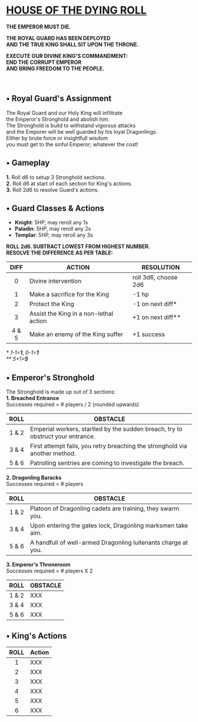 <!-- <img src="https://raw.githubusercontent.com/roelosaurus/house-of-the-dying-roll/master/cover.jpg" width="425"> -->

# [HOUSE OF THE DYING ROLL](https://raw.githubusercontent.com/roelosaurus/house-of-the-dying-roll/master/cover.jpg)

**THE EMPEROR MUST DIE.**  
  
**THE ROYAL GUARD HAS BEEN DEPLOYED**  
**AND THE TRUE KING SHALL SIT UPON THE THRONE.**  
  
**EXECUTE OUR DIVINE KING'S COMMANDMENT:**  
**END THE CORRUPT EMPEROR**  
**AND BRING FREEDOM TO THE PEOPLE.**  



<br/>



## • Royal Guard's Assignment

The Royal Guard and our Holy King will infiltrate  
the Emperor's Stronghold and abolish him.  
The Stronghold is build to withstand vigorous attacks  
and the Emporer will be well guarded by his loyal Dragonlings.  
Either by brute force or insightfull wisdom  
you must get to the sinful Emperor; whatever the cost!  



## • Gameplay

**1.** Roll d6 to setup 3 Stronghold sections.  
**2.** Roll d6 at start of each section for King's actions.  
**3.** Roll 2d6 to resolve Guard's actions.



## • Guard Classes & Actions

- **Knight**: 5HP, may reroll any 1s  
- **Paladin**: 5HP, may reroll any 2s  
- **Templar**: 5HP, may reroll any 3s  

**ROLL 2d6. SUBTRACT LOWEST FROM HIGHEST NUMBER.**  
**RESOLVE THE DIFFERENCE AS PER TABLE:**
 
DIFF  |                   ACTION               |    RESOLUTION
:---: | -------------------------------------- | --------------------
  0   | Divine intervention                    | roll 3d6, choose 2d6
  1   | Make a sacrifice for the King          | -1 hp
  2   | Protect the King                       | -1 on next diff*
  3   | Assist the King in a non-lethal action | +1 on next diff**
4 & 5 | Make an enemy of the King suffer       | +1 success

*&ast; 1-1=**1**, 0-1=**1***  
*&ast;&ast; 5+1=**5***

<!-- https://anydice.com/program/2bd5 -->



## • Emperor's Stronghold
 
The Stronghold is made up out of 3 sections:  
**1. Breached Entrance**  
Successes required = # players / 2 (rounded upwards)

ROLL  | OBSTACLE
:---: | --------
1 & 2 | Emperial workers, startled by the sudden breach, try to obstruct your entrance.
3 & 4 | First attempt fails, you retry breaching the stronghold via another method.
5 & 6 | Patrolling sentries are coming to investigate the breach.

**2. Dragonling Baracks**  
Successes required = # players

ROLL  | OBSTACLE
:---: | --------
1 & 2 | Platoon of Dragonling cadets are training, they swarm you.
3 & 4 | Upon entering the gates lock, Dragonling marksmen take aim.
5 & 6 | A handfull of well-armed Dragonling luitenants charge at you.

**3. Emperor's Throneroom**  
Successes required = # players X 2

ROLL  | OBSTACLE
:---: | --------
1 & 2 | XXX
3 & 4 | XXX
5 & 6 | XXX



## • King's Actions

ROLL  | Action
:---: | --------
  1   | XXX
  2   | XXX
  3   | XXX
  4   | XXX
  5   | XXX
  6   | XXX
